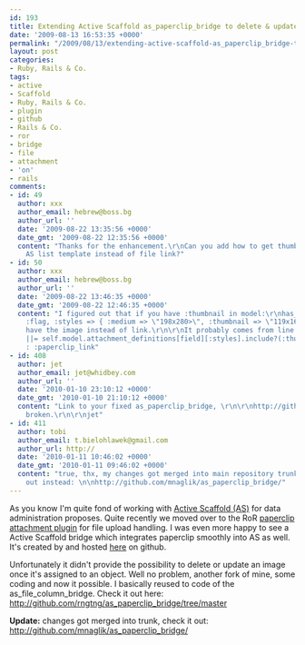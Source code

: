 ```yaml
---
id: 193
title: Extending Active Scaffold as_paperclip_bridge to delete & update image/attachment
date: '2009-08-13 16:53:35 +0000'
permalink: "/2009/08/13/extending-active-scaffold-as_paperclip_bridge-to-delete-update-imageattachment/"
layout: post
categories:
- Ruby, Rails & Co.
tags:
- active
- Scaffold
- Ruby, Rails & Co.
- plugin
- github
- Rails & Co.
- ror
- bridge
- file
- attachment
- 'on'
- rails
comments:
- id: 49
  author: xxx
  author_email: hebrew@boss.bg
  author_url: ''
  date: '2009-08-22 13:35:56 +0000'
  date_gmt: '2009-08-22 12:35:56 +0000'
  content: "Thanks for the enhancement.\r\nCan you add how to get thumbnal image in
    AS list template instead of file link?"
- id: 50
  author: xxx
  author_email: hebrew@boss.bg
  author_url: ''
  date: '2009-08-22 13:46:35 +0000'
  date_gmt: '2009-08-22 12:46:35 +0000'
  content: "I figured out that if you have :thumbnail in model:\r\nhas_attached_file
    :flag, :styles => { :medium => \"198x280>\", :thumbnail => \"119x168>\" }\r\nyou
    have the image instead of link.\r\n\r\nIt probably comes from line 25 in as_papeclip_bridge.rb\r\nself.columns[field].list_ui
    ||= self.model.attachment_definitions[field][:styles].include?(:thumbnail) ? :paperclip_thumb
    : :paperclip_link"
- id: 408
  author: jet
  author_email: jet@whidbey.com
  author_url: ''
  date: '2010-01-10 23:10:12 +0000'
  date_gmt: '2010-01-10 21:10:12 +0000'
  content: "Link to your fixed as_paperclip_bridge, \r\n\r\nhttp://github.com/rngtng/as_paperclip_bridge/tree/master\r\n\r\n\r\nis
    broken.\r\n\r\njet"
- id: 411
  author: tobi
  author_email: t.bielohlawek@gmail.com
  author_url: http://
  date: '2010-01-11 10:46:02 +0000'
  date_gmt: '2010-01-11 09:46:02 +0000'
  content: "true, thx, my changes got merged into main repository trunk, please check
    out instead: \n\nhttp://github.com/mnaglik/as_paperclip_bridge/"
---
```

As you know I'm quite fond of working with [Active Scaffold (AS)](http://activescaffold.com/) for data administration proposes. Quite recently we moved over to the RoR [paperclip attachment plugin](http://www.thoughtbot.com/projects/paperclip) for file upload handling. I was even more happy to see a Active Scaffold bridge which integrates paperclip smoothly into AS as well. It's created by and hosted [here](http://github.com/mnaglik/as_paperclip_bridge/tree/master) on github.

Unfortunately it didn't provide the possibility to delete or update an image once it's assigned to an object. Well no problem, another fork of mine, some coding and now it possible. I basically reused to code of the as_file_column_bridge. Check it out here:  
<http://github.com/rngtng/as_paperclip_bridge/tree/master>

**Update:** changes got merged into trunk, check it out:  
<http://github.com/mnaglik/as_paperclip_bridge/>